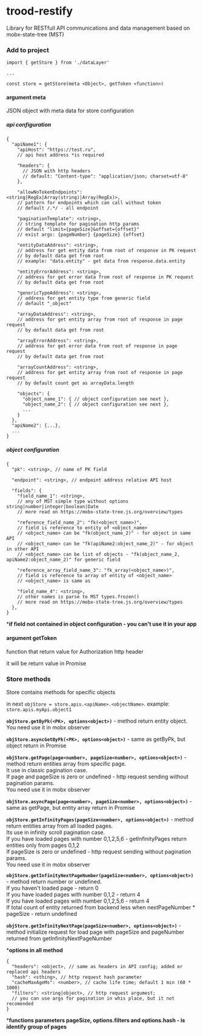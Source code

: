# trood-restify

Library for RESTfull API communications and data management based on mobx-state-tree (MST)

### Add to project

```
import { getStore } from './dataLayer'

...

const store = getStore(meta <Object>, getToken <function>)
```

#### argument meta

JSON object with meta data for store configuration

##### *api configuration*
```
{
  "apiName1": {
    "apiHost": "https://test.ru",
    // api host address *is required

    "headers": {
      // JSON with http headers
      // default: "Content-type": "application/json; charset=utf-8"
    },

    "allowNoTokenEndpoints": <string|RegEx|Array(string)|Array(RegEx)>,
    // pattern for endpoints which can call without token
    // default /.*/ - all endpoint

    "paginationTemplate": <string>,
    // string template for pagination http params
    // default "limit={pageSize}&offset={offset}"
    // exist args: {pageNumber} {pageSize} {offset}

    "entityDataAddress": <string>,
    // address for get entity data from root of response in PK request
    // by default data get from root
    // example: "data.entity" - get data from response.data.entity

    "entityErrorAddress": <string>,
    // address for get error data from root of response in PK request
    // by default data get from root

    "genericTypeAddress": <string>,
    // address for get entity type from generic field
    // default "_object"

    "arrayDataAddress": <string>,
    // address for get entity array from root of response in page request
    // by default data get from root

    "arrayErrorAddress": <string>,
    // address for get error data from root of response in page request
    // by default data get from root

    "arrayCountAddress": <string>,
    // address for get entity array from root of response in page request
    // by default count get as arrayData.length

    "objects": {
      "object_name_1": { // object configuration see next },
      "object_name_2": { // object configuration see next },
      ...
    }
  },
  "apiName2": {...},
  ...
}
```

##### *object configuration*
```
{
  "pk": <string>, // name of PK field

  "endpoint": <string>, // endpoint address relative API host

  "fields": {
    "field_name_1": <string>,
    // any of MST simple type without options string|number|integer|boolean|Date
    // more read on https://mobx-state-tree.js.org/overview/types

    "reference_field_name_2": "fk(<object_name>)",
    // field is reference to entity of <object_name>
    // <object_name> can be "fk(object_name_2)" - for object in same API
    // <object_name> can be "fk(apiName2:object_name_2)" - for object in other API
    // <object_name> can be list of objects - "fk(object_name_2, apiName2:object_name_2)" for generic field

    "reference_array_field_name_3": "fk_array(<object_name>)",
    // field is reference to array of entity of <object_name>
    // <object_name> is same as

    "field_name_4": <string>,
    // other names is parse to MST types.frozen()
    // more read on https://mobx-state-tree.js.org/overview/types
  },
}
```

***if field not contained in object configuration - you can't use it in your app**


#### argument getToken

function that return value for Authorization http header

it will be return value in Promise


### Store methods

Store contains methods for specific objects

in next `objStore = store.apis.<apiName>.<objectName>`.
example: `store.apis.myApi.object1`

**`objStore.getByPk(<PK>, options<object>)`** - method return entity object.  
You need use it in mobx observer

**`objStore.asyncGetByPk(<PK>, options<object>)`** - same as getByPk, but object return in Promise

**`objStore.getPage(page<number>, pageSize<number>, options<object>)`** -
method return entities array from specific page.  
It use in classic pagination case.  
If page and pageSize is zero or undefined - http request sending without pagination params.  
You need use it in mobx observer

**`objStore.asyncPage(page<number>, pageSize<number>, options<object>)`** - same as getPage,
but entity array return in Promise

**`objStore.getInfinityPages(pageSize<number>, options<object>)`** -
method return entities array from all loaded pages.  
Its use in infinity scroll pagination case.  
If you have loaded pages with number 0,1,2,5,6 - getInfinityPages return entities only from pages 0,1,2  
If pageSize is zero or undefined - http request sending without pagination params.  
You need use it in mobx observer

**`objStore.getInfinityNextPageNumber(pageSize<number>, options<object>)`** -
method return number or undefined.  
If you haven't loaded page - return 0  
If you have loaded pages with number 0,1,2 - return 4  
If you have loaded pages with number 0,1,2,5,6 - return 4  
If total count of entity returned from backend less when nextPageNumber * pageSize - return undefined

**`objStore.getInfinityNextPage(pageSize<number>, options<object>)`** -
method initialize request for load page with pageSize and pageNumber returned from getInfinityNextPageNumber

***options in all method**
```
{
  "headers": <object>, // same as headers in API config; added or replaced api headers
  "hash": <sthing>, // http request hash parameter
  "cacheMaxAgeMs": <number>, // cache life time; default 1 min (60 * 1000)
  "filters": <string|object>, // http request argumest;
  // you can use args for pagination in whis place, but it not recomended
}
```

***functions parameters pageSize, options.filters and options.hash - is identify group of pages**
